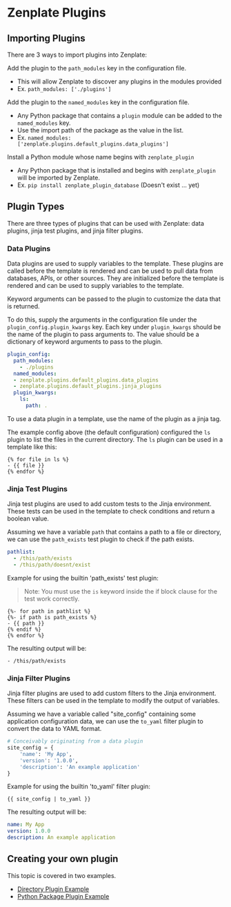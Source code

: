 # Zenplate Plugins

## Importing Plugins

There are 3 ways to import plugins into Zenplate:

Add the plugin to the `path_modules` key in the configuration file.

  - This will allow Zenplate to discover any plugins in the modules provided
  - Ex. `path_modules: ['./plugins']`

Add the plugin to the `named_modules` key in the configuration file.

  - Any Python package that contains a `plugin` module can be added to the `named_modules` key.
  - Use the import path of the package as the value in the list.
  - Ex. `named_modules: ['zenplate.plugins.default_plugins.data_plugins']`

Install a Python module whose name begins with `zenplate_plugin`

  - Any Python package that is installed and begins with `zenplate_plugin` will be imported by Zenplate.
  - Ex. `pip install zenplate_plugin_database` (Doesn't exist ... yet)


## Plugin Types

There are three types of plugins that can be used with Zenplate: data plugins, jinja test plugins, and jinja filter plugins.

### Data Plugins

Data plugins are used to supply variables to the template. These plugins are called before the template is rendered and can be used to pull data from databases, APIs, or other sources.
They are initialized before the template is rendered and can be used to supply variables to the template.

Keyword arguments can be passed to the plugin to customize the data that is returned. 

To do this, supply the arguments in the configuration file under the `plugin_config.plugin_kwargs` key.
Each key under `plugin_kwargs` should be the name of the plugin to pass arguments to. 
The value should be a dictionary of keyword arguments to pass to the plugin.

```yaml
plugin_config:
  path_modules:
    - ./plugins
  named_modules:
  - zenplate.plugins.default_plugins.data_plugins
  - zenplate.plugins.default_plugins.jinja_plugins
  plugin_kwargs:
    ls:
      path: .
```

To use a data plugin in a template, use the name of the plugin as a jinja tag.

The example config above (the default configuration) configured the `ls` plugin to list the files in the current directory.
The `ls` plugin can be used in a template like this:

```jinja
{% for file in ls %}
- {{ file }}
{% endfor %}
```


### Jinja Test Plugins

Jinja test plugins are used to add custom tests to the Jinja environment. 
These tests can be used in the template to check conditions and return a boolean value.

Assuming we have a variable `path` that contains a path to a file or directory, we can use the `path_exists` test plugin to check if the path exists.

```yaml
pathlist: 
  - /this/path/exists
  - /this/path/doesnt/exist 
```

Example for using the builtin 'path_exists' test plugin:

> Note: You must use the `is` keyword inside the if block clause for the test work correctly.

```jinja
{%- for path in pathlist %}
{%- if path is path_exists %}
- {{ path }}
{% endif %}
{% endfor %}
```

The resulting output will be:

```text
- /this/path/exists
```

### Jinja Filter Plugins

Jinja filter plugins are used to add custom filters to the Jinja environment.
These filters can be used in the template to modify the output of variables.

Assuming we have a variable called "site_config" containing some application configuration data, 
we can use the `to_yaml` filter plugin to convert the data to YAML format.

```python
# Conceivably originating from a data plugin
site_config = {
    'name': 'My App',
    'version': '1.0.0',
    'description': 'An example application'
}
```

Example for using the builtin 'to_yaml' filter plugin:

```jinja
{{ site_config | to_yaml }}
```

The resulting output will be:

```yaml
name: My App
version: 1.0.0
description: An example application
```

## Creating your own plugin

This topic is covered in two examples.

- [Directory Plugin Example](https://github.com/camratchford/zenplate/tree/master/examples/directory_plugin_example)
- [Python Package Plugin Example](https://github.com/camratchford/zenplate/tree/master/examples/python_package_plugin_example)